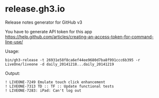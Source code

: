release.gh3.io
==============

Release notes generator for GitHub v3

You have to generate API token for this app https://help.github.com/articles/creating-an-access-token-for-command-line-use/

Usage: 
```
bin/gh3-release -t 26931e58f8ca6ef44ee9680d7ba8f991ccc6b395 -r LiveOne/liveone -d daily_20141218...daily_20141219
```
Output:
```
! LIVEONE-7249 Emulate touch click enhancement
! LIVEONE-7313 TD :: TF :: Update functional tests
! LIVEONE-7283: iPad: Can't log out
